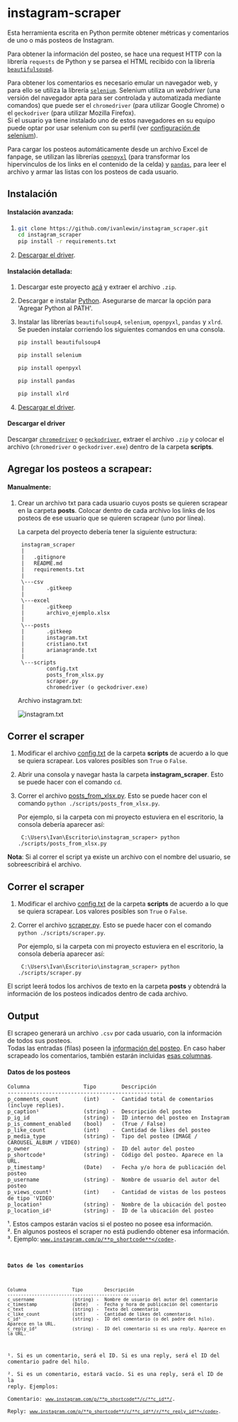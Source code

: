 # instagram-scraper

Esta herramienta escrita en Python permite obtener métricas y  comentarios de uno o más posteos de Instagram.

Para obtener la información del posteo, se hace una request HTTP con la librería `requests` de Python y se parsea el HTML recibido con la librería [`beautifulsoup4`](https://pypi.org/project/beautifulsoup4/).

Para obtener los comentarios es necesario emular un navegador web, y para ello se utiliza la librería [`selenium`](https://pypi.org/project/selenium/). Selenium utiliza un *webdriver* (una versión del navegador apta para ser controlada y automatizada mediante comandos) que puede ser el `chromedriver` (para utilizar Google Chrome) o el `geckodriver` (para utilizar Mozilla Firefox).  
Si el usuario ya tiene instalado uno de estos navegadores en su equipo puede optar por usar selenium con su perfil (ver [configuración de selenium](#sconfiguración-de-selenium)).

Para cargar los posteos automáticamente desde un archivo Excel de fanpage, se utilizan las librerías [`openpyxl`](https://pypi.org/project/openpyxl/) (para transformar los hipervínculos de los links en el contenido de la celda) y [`pandas`](https://pypi.org/project/pandas/), para leer el archivo y armar las listas con los posteos de cada usuario.

## Instalación
#### Instalación avanzada:
1.   
    ```bash
    git clone https://github.com/ivanlewin/instagram_scraper.git
    cd instagram_scraper
    pip install -r requirements.txt
    ```
1. [Descargar el driver](#descargar-el-driver).

#### Instalación detallada:

1. Descargar este proyecto [acá](https://github.com/ivanlewin/instagram-scraper/archive/fanpage.zip) y extraer el archivo `.zip`.  

1. Descargar e instalar [Python](https://www.python.org/downloads/). Asegurarse de marcar la opción para 'Agregar Python al PATH'.
1. Instalar las librerías `beautifulsoup4`, `selenium`, `openpyxl`, `pandas` y `xlrd`.
Se pueden instalar corriendo los siguientes comandos en una consola.  

    ```bash
    pip install beautifulsoup4
    ```

    ```bash
    pip install selenium
    ```

    ```bash
    pip install openpyxl
    ```

    ```bash
    pip install pandas
    ```
    
    ```bash
    pip install xlrd
    ```

1. [Descargar el driver](#descargar-el-driver).

#### Descargar el driver
Descargar [`chromedriver`](https://chromedriver.chromium.org/downloads) o [`geckodriver`](https://github.com/mozilla/geckodriver/releases/tag/v0.26.0), extraer el archivo `.zip` y colocar el archivo (`chromedriver` o `geckodriver.exe`) dentro de la carpeta **scripts**.

## Agregar los posteos a scrapear:
#### Manualmente:

1. Crear un archivo txt para cada usuario cuyos posts se quieren scrapear en la carpeta **posts**. Colocar dentro de cada archivo los links de los posteos de ese usuario que se quieren scrapear (uno por línea).

    La carpeta del proyecto debería tener la siguiente estructura:

        instagram_scraper
        |
        |   .gitignore
        |   README.md
        |   requirements.txt
        |
        \---csv
        |       .gitkeep
        |
        \---excel
        |       .gitkeep
        |       archivo_ejemplo.xlsx
        |
        \---posts
        |       .gitkeep
        |       instagram.txt
        |       cristiano.txt
        |       arianagrande.txt
        |
        \---scripts
                config.txt
                posts_from_xlsx.py
                scraper.py
                chromedriver (o geckodriver.exe)


    Archivo instagram.txt:  

    ![instagram.txt](https://i.imgur.com/gNpNjKC.png)


## Correr el scraper
1. Modificar el archivo [config.txt](./scripts/config.txt) de la carpeta **scripts** de acuerdo a lo que se quiera scrapear. Los valores posibles son `True` o `False`.  
1. Abrir una consola y navegar hasta la carpeta **instagram_scraper**. Esto se puede hacer con el comando `cd`.
1. Correr el archivo [posts_from_xlsx.py](./scripts/posts_from_xlsx.py). Esto se puede hacer con el comando `python ./scripts/posts_from_xlsx.py`.  

    Por ejemplo, si la carpeta con mi proyecto estuviera en el escritorio, la consola debería aparecer así:

        C:\Users\Ivan\Escritorio\instagram_scraper> python ./scripts/posts_from_xlsx.py


**Nota**: Si al correr el script ya existe un archivo con el nombre del usuario, se sobreescribirá el archivo.

## Correr el scraper


1. Modificar el archivo [config.txt](./scripts/config.txt) de la carpeta **scripts** de acuerdo a lo que se quiera scrapear. Los valores posibles son `True` o `False`.  
1. Correr el archivo [scraper.py](./scripts/scraper.py). Esto se puede hacer con el comando `python ./scripts/scraper.py`.  

    Por ejemplo, si la carpeta con mi proyecto estuviera en el escritorio, la consola debería aparecer así:

        C:\Users\Ivan\Escritorio\instagram_scraper> python ./scripts/scraper.py
  
El script leerá todos los archivos de texto en la carpeta **posts** y obtendrá la información de los posteos indicados dentro de cada archivo.

## Output
El scrapeo generará un archivo `.csv` por cada usuario, con la información de todos sus posteos.  
Todas las entradas (filas) poseen la [información del posteo](#datos-de-los-posteos). En caso haber scrapeado los comentarios, también estarán incluidas [esas columnas](#datos-de-los-comentarios).

#### Datos de los posteos 
```
Columna                 Tipo        Descripción
-------------------------------------------------
p_comments_count        (int)    -  Cantidad total de comentarios (incluye replies).
p_caption¹              (string) -  Descripción del posteo
p_ig_id                 (string) -  ID interno del posteo en Instagram
p_is_comment_enabled    (bool)   -  (True / False)
p_like_count            (int)    -  Cantidad de likes del posteo
p_media_type            (string) -  Tipo del posteo (IMAGE / CAROUSEL_ALBUM / VIDEO)
p_owner                 (string) -  ID del autor del posteo
p_shortcode³            (string) -  Código del posteo. Aparece en la URL.
p_timestamp²            (Date)   -  Fecha y/o hora de publicación del posteo
p_username              (string) -  Nombre de usuario del autor del posteo
p_views_count¹          (int)    -  Cantidad de vistas de los posteos de tipo 'VIDEO'
p_location¹             (string) -  Nombre de la ubicación del posteo
p_location_id¹          (string) -  ID de la ubicación del posteo
```

¹. Estos campos estarán vacíos si el posteo no posee esa información.  
². En algunos posteos el scraper no está pudiendo obtener esa información.  
³. Ejemplo: <code>www.instagram.com/p/**p_shortcode**</code>.


#### Datos de los comentarios
```
Columna                 Tipo        Descripción
-------------------------------------------------
c_username              (string) -  Nombre de usuario del autor del comentario
c_timestamp             (Date)   -  Fecha y hora de publicación del comentario
c_text                  (string) -  Texto del comentario
c_like_count            (int)    -  Cantidad de likes del comentario
c_id¹                   (string) -  ID del comentario (o del padre del hilo). Aparece en la URL.
c_reply_id²             (string) -  ID del comentario si es una reply. Aparece en la URL.
```
¹. Si es un comentario, será el ID. Si es una reply, será el ID del comentario padre del hilo.  
². Si es un comentario, estará vacío. Si es una reply, será el ID de la reply. Ejemplos:  
Comentario: <code>www.instagram.com/p/**p_shortcode**/c/**c_id**/</code>.  
Reply: <code>www.instagram.com/p/**p_shortcode**/c/**c_id**/r/**c_reply_id**</code>.  